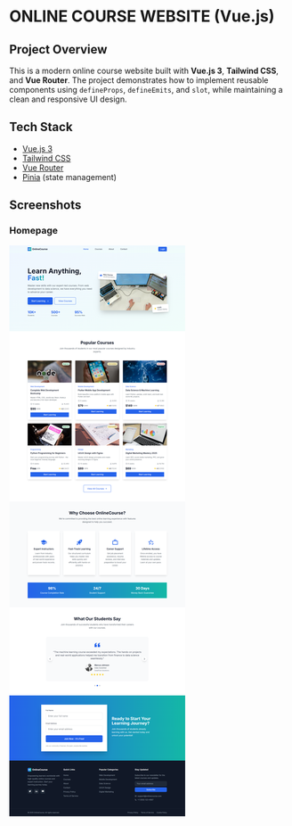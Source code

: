 # ONLINE COURSE WEBSITE (Vue.js)

##  Project Overview

This is a modern online course website built with **Vue.js 3**, **Tailwind CSS**, and **Vue Router**. The project demonstrates how to implement reusable components using `defineProps`, `defineEmits`, and `slot`, while maintaining a clean and responsive UI design.

##  Tech Stack

* [Vue.js 3](https://vuejs.org/)
* [Tailwind CSS](https://tailwindcss.com/)
* [Vue Router](https://router.vuejs.org/)
* [Pinia](https://pinia.vuejs.org/) (state management)


## Screenshots

### Homepage
![Homepage Screenshot](./public/images/screencapture-localhost-5173-2025-06-11-00_52_46.png)



